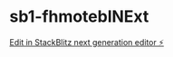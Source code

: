# sb1-fhmoteblNExt

[Edit in StackBlitz next generation editor ⚡️](https://stackblitz.com/~/github.com/studyrathour/sb1-fhmoteblNExt)